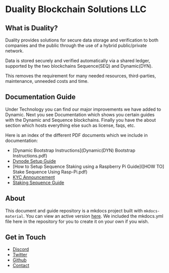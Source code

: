# Duality Blockchain Solutions LLC

## What is Duality?
Duality provides solutions for secure data storage and verification to both companies and the public through the use of a hybrid public/private network.

Data is stored securely and verified automatically via a shared ledger, supported by the two blockchains Sequence(SEQ) and Dynamic(DYN).

This removes the requirement for many needed resources, third-parties, maintenance, unneeded costs and time.

## Documentation Guide
Under Technology you can find our major improvements we have added to Dynamic. Next you see Documentation which shows you certain guides with the Dynamic and Sequence blockchains. Finally you have the about section which hosts everything else such as license, faqs, etc.

Here is an index of the different PDF documents which we include in documentation:

* [Dynamic Bootstrap Instructions](Dynamic(DYN) Bootstrap Instructions.pdf)
* [Dynode Setup Guide](/Dynode-Setup-Guide.pdf)
* [How to Setup Sequence Staking using a Raspberry Pi Guide]([HOW TO] Stake Sequence Using Rasp-Pi.pdf)
* [KYC Announcement](KYC_Announcement.pdf)
* [Staking Sequence Guide](Sequence_Staking_Guide.pdf)

## About
This document and guide repository is a mkdocs project built with `mkdocs-material`. You can view an active version [here](http://duality-solutions.github.io). We included the mkdocs.yml file here in the repository for you to create it on your own if you wish.

## Get in Touch
* [Discord](https://discord.gg/qnsEdsV)
* [Twitter](https://twitter.com/dualitychain)
* [Github](https://github.com/duality-solutions)
* [Contact](https://duality.solutions/contact-us)

